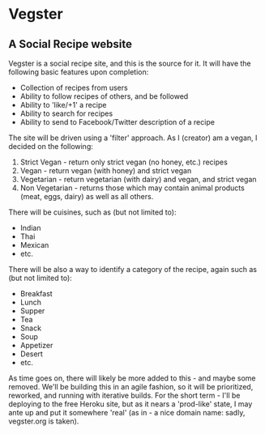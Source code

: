 # Vegster
## A Social Recipe website

Vegster is a social recipe site, and this is the source for it.  It will have the following basic features upon completion:

* Collection of recipes from users
* Ability to follow recipes of others, and be followed
* Ability to 'like/+1' a recipe
* Ability to search for recipes
* Ability to send to Facebook/Twitter description of a recipe

The site will be driven using a 'filter' approach.  As I (creator) am a vegan, I decided on the following:

1. Strict Vegan - return only strict vegan (no honey, etc.) recipes
2. Vegan - return vegan (with honey) and strict vegan
3. Vegetarian - return vegetarian (with dairy) and vegan, and strict vegan
4. Non Vegetarian - returns those which may contain animal products (meat, eggs, dairy) as well as all others.

There will be cuisines, such as (but not limited to):

* Indian
* Thai
* Mexican
* etc.

There will be also a way to identify a category of the recipe, again such as (but not limited to):

* Breakfast
* Lunch
* Supper
* Tea
* Snack
* Soup
* Appetizer
* Desert
* etc.

As time goes on, there will likely be more added to this - and maybe some removed.  We'll be building this in an agile fashion, so it will be prioritized, reworked, and running with iterative builds.  For the short term - I'll be deploying to the free Heroku site, but as it nears a 'prod-like' state, I may ante up and put it somewhere 'real' (as in - a nice domain name: sadly, vegster.org is taken).

